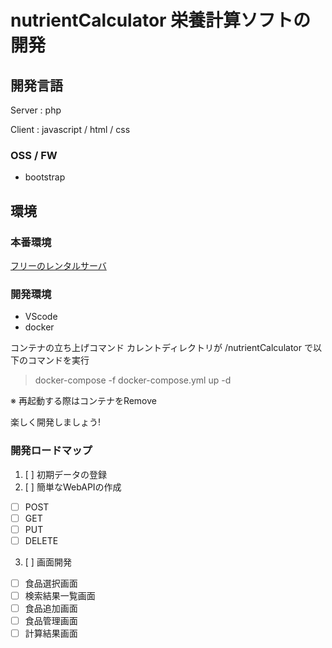 # nutrientCalculator  栄養計算ソフトの開発

## 開発言語

Server : php

Client : javascript / html / css

### OSS / FW

- bootstrap

## 環境

### 本番環境

<a href="https://www.xfree.ne.jp/server/dynamic.php" target="_blank">フリーのレンタルサーバ</a>	

### 開発環境

- VScode
- docker

コンテナの立ち上げコマンド
カレントディレクトリが /nutrientCalculator で以下のコマンドを実行

> docker-compose -f docker-compose.yml up -d

※ 再起動する際はコンテナをRemove

楽しく開発しましょう!

### 開発ロードマップ

1. [ ] 初期データの登録
2. [ ] 簡単なWebAPIの作成
  - [ ] POST
  - [ ] GET
  - [ ] PUT
  - [ ] DELETE
3. [ ] 画面開発
  - [ ] 食品選択画面
  - [ ] 検索結果一覧画面
  - [ ] 食品追加画面
  - [ ] 食品管理画面
  - [ ] 計算結果画面
